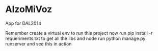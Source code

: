 AlzoMiVoz
=========

App for DAL2014

Remember create a virtual env to run this project
now run pip install -r requeriments.txt to get all the libs
and node run python manage.py runserver and see this in action